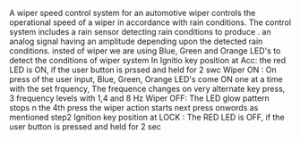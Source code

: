 A wiper speed control system for an automotive wiper controls the operational speed of a wiper in accordance with rain conditions. The control system includes a rain sensor detecting rain conditions to produce . an analog signal having an amplitude depending upon the detected rain conditions.
insted of wiper we are using Blue, Green and Orange LED's to detect the conditions of wiper system
In Ignitio key position at Acc: the red LED is ON, if the user button is prssed and held for 2 swc
Wiper ON : On press of the user input, Blue, Green, Orange LED's come ON one at a time with the set frquency, The frequence changes on very alternate key press, 3 frequency levels with 1,4 and 8 Hz
Wiper OFF: The LED glow pattern stops n the 4th press the wiper action starts next press onwords as mentioned step2
Ignition key position at LOCK : The RED LED is OFF, if the user button is pressed and held for 2 sec
